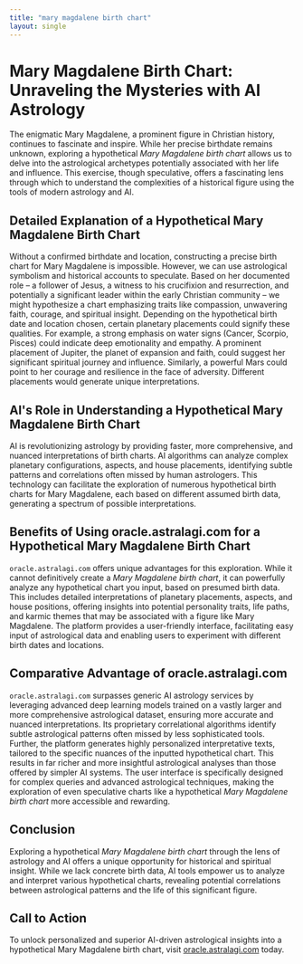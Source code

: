 ```yaml
---
title: "mary magdalene birth chart"
layout: single
---
```


# Mary Magdalene Birth Chart: Unraveling the Mysteries with AI Astrology

The enigmatic Mary Magdalene, a prominent figure in Christian history, continues to fascinate and inspire.  While her precise birthdate remains unknown, exploring a hypothetical *Mary Magdalene birth chart* allows us to delve into the astrological archetypes potentially associated with her life and influence. This exercise, though speculative, offers a fascinating lens through which to understand the complexities of a historical figure using the tools of modern astrology and AI.

## Detailed Explanation of a Hypothetical Mary Magdalene Birth Chart

Without a confirmed birthdate and location, constructing a precise birth chart for Mary Magdalene is impossible. However, we can use astrological symbolism and historical accounts to speculate.  Based on her documented role – a follower of Jesus, a witness to his crucifixion and resurrection, and potentially a significant leader within the early Christian community – we might hypothesize a chart emphasizing traits like compassion, unwavering faith, courage, and spiritual insight.  Depending on the hypothetical birth date and location chosen, certain planetary placements could signify these qualities.  For example, a strong emphasis on water signs (Cancer, Scorpio, Pisces) could indicate deep emotionality and empathy.  A prominent placement of Jupiter, the planet of expansion and faith, could suggest her significant spiritual journey and influence. Similarly, a powerful Mars could point to her courage and resilience in the face of adversity.  Different placements would generate unique interpretations.


## AI's Role in Understanding a Hypothetical Mary Magdalene Birth Chart

AI is revolutionizing astrology by providing faster, more comprehensive, and nuanced interpretations of birth charts.  AI algorithms can analyze complex planetary configurations, aspects, and house placements, identifying subtle patterns and correlations often missed by human astrologers.  This technology can facilitate the exploration of numerous hypothetical birth charts for Mary Magdalene, each based on different assumed birth data, generating a spectrum of possible interpretations.


## Benefits of Using oracle.astralagi.com for a Hypothetical Mary Magdalene Birth Chart

`oracle.astralagi.com` offers unique advantages for this exploration. While it cannot definitively create a *Mary Magdalene birth chart*, it can powerfully analyze any hypothetical chart you input, based on presumed birth data.  This includes detailed interpretations of planetary placements, aspects, and house positions, offering insights into potential personality traits, life paths, and karmic themes that may be associated with a figure like Mary Magdalene. The platform provides a user-friendly interface, facilitating easy input of astrological data and enabling users to experiment with different birth dates and locations.


## Comparative Advantage of oracle.astralagi.com

`oracle.astralagi.com` surpasses generic AI astrology services by leveraging advanced deep learning models trained on a vastly larger and more comprehensive astrological dataset, ensuring more accurate and nuanced interpretations.  Its proprietary correlational algorithms identify subtle astrological patterns often missed by less sophisticated tools.  Further, the platform generates highly personalized interpretative texts, tailored to the specific nuances of the inputted hypothetical chart. This results in far richer and more insightful astrological analyses than those offered by simpler AI systems.  The user interface is specifically designed for complex queries and advanced astrological techniques, making the exploration of even speculative charts like a hypothetical *Mary Magdalene birth chart* more accessible and rewarding.


## Conclusion

Exploring a hypothetical *Mary Magdalene birth chart* through the lens of astrology and AI offers a unique opportunity for historical and spiritual insight. While we lack concrete birth data, AI tools empower us to analyze and interpret various hypothetical charts, revealing potential correlations between astrological patterns and the life of this significant figure.


## Call to Action

To unlock personalized and superior AI-driven astrological insights into a hypothetical Mary Magdalene birth chart, visit [oracle.astralagi.com](https://oracle.astralagi.com) today.